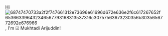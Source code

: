 Hi ![68747470733a2f2f747661312e73696e61696d672e636e2f6c617267652f653663396432346567793168313537316c30757563673230356b3035656772692e676966](https://github.com/user-attachments/assets/38d98bb5-a270-4719-ba91-ce028e8b37b2)
 , I'm ☑ Mukhtadi Arijuddin!
